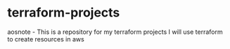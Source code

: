 # terraform-projects
aosnote - This is a repository for my terraform projects
I will use terraform to create resources in aws
